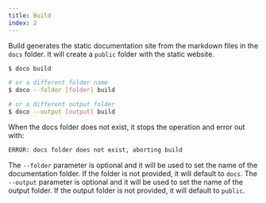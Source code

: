 ```yaml
---
title: Build
index: 2
---
```


Build generates the static documentation site from the markdown files in the `docs` folder. It will create a `public` folder with the static website.

```sh
$ doco build

# or a different folder name
$ doco --folder [folder] build

# or a different output folder
$ doco --output [output] build
```

When the docs folder does not exist, it stops the operation and error out with:

```sh
ERROR: docs folder does not exist, aborting build
```

The `--folder` parameter is optional and it will be used to set the name of the documentation folder. If the folder is not provided, it will default to `docs`. The `--output` parameter is optional and it will be used to set the name of the output folder. If the output folder is not provided, it will default to `public`.
